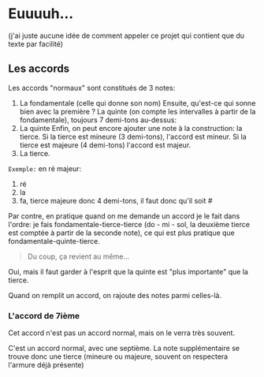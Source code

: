 # Euuuuh...
(j'ai juste aucune idée de comment appeler ce projet qui contient que du texte par facilité)

## Les accords
Les accords "normaux" sont constitués de 3 notes:
1) La fondamentale (celle qui donne son nom)
Ensuite, qu'est-ce qui sonne bien avec la première ? La quinte (on compte les intervalles à partir de la fondamentale), toujours 7 demi-tons au-dessus:
2) La quinte
Enfin, on peut encore ajouter une note à la construction: la tierce. Si la tierce est mineure (3 demi-tons), l'accord est mineur. Si la tierce est majeure (4 demi-tons) l'accord est majeur.
3) La tierce.

`Exemple:` en ré majeur: 
1) ré
2) la
3) fa, tierce majeure donc 4 demi-tons, il faut donc qu'il soit #

Par contre, en pratique quand on me demande un accord je le fait dans l'ordre: je fais fondamentale-tierce-tierce (do - mi - sol, la deuxième tierce est comptée à partir de la seconde note), ce qui est plus pratique que fondamentale-quinte-tierce.

> Du coup, ça revient au même...

Oui, mais il faut garder à l'esprit que la quinte est "plus importante" que la tierce.

Quand on remplit un accord, on rajoute des notes parmi celles-là.

### L'accord de 7ième

Cet accord n'est pas un accord normal, mais on le verra très souvent.

C'est un accord normal, avec une septième. La note supplémentaire se trouve donc une tierce (mineure ou majeure, souvent on respectera l'armure déjà présente)